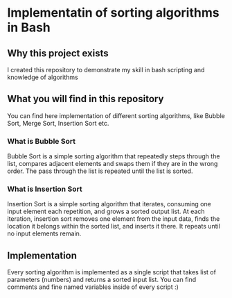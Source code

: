 # Implementatin of sorting algorithms in Bash

## Why this project exists

I created this repository to demonstrate my skill in bash scripting and knowledge of algorithms

## What you will find in this repository

You can find here implementation of different sorting algorithms, like Bubble Sort, Merge Sort, Insertion Sort etc.

### What is Bubble Sort

Bubble Sort is a simple sorting algorithm that repeatedly steps through the list, compares adjacent elements and swaps them if they are in the wrong order. The pass through the list is repeated until the list is sorted. 

### What is Insertion Sort

Insertion Sort is a simple sorting algorithm that iterates, consuming one input element each repetition, and grows a sorted output list. At each iteration, insertion sort removes one element from the input data, finds the location it belongs within the sorted list, and inserts it there. It repeats until no input elements remain. 

## Implementation

Every sorting algorithm is implemented as a single script that takes list of parameters (numbers) and returns a sorted input list. You can find comments and fine named variables inside of every script :)
